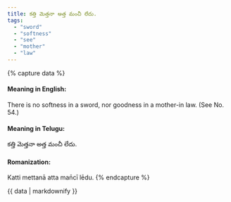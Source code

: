 ```yaml
---
title: కత్తి మెత్తనా అత్త మంచీ లేదు.
tags:
  - "sword"
  - "softness"
  - "see"
  - "mother"
  - "law"
---
```


{% capture data %}
#### Meaning in English:
There is no softness in a sword, nor goodness in a mother-in law.
(See No. 54.)

#### Meaning in Telugu:
కత్తి మెత్తనా అత్త మంచీ లేదు.

#### Romanization:
Katti mettanā atta man̄cī lēdu.
{% endcapture %}

{{ data | markdownify }}

